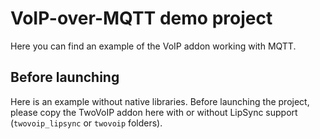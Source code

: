 # VoIP-over-MQTT demo project

Here you can find an example of the VoIP addon working with MQTT.

## Before launching

Here is an example without native libraries. Before launching the project, please copy the TwoVoIP addon here with or without LipSync support (`twovoip_lipsync` or `twovoip` folders).
